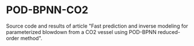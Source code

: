 # POD-BPNN-CO2
Source code and results of article "Fast prediction and inverse modeling for parameterized blowdown from a CO2 vessel using POD-BPNN reduced-order method".
